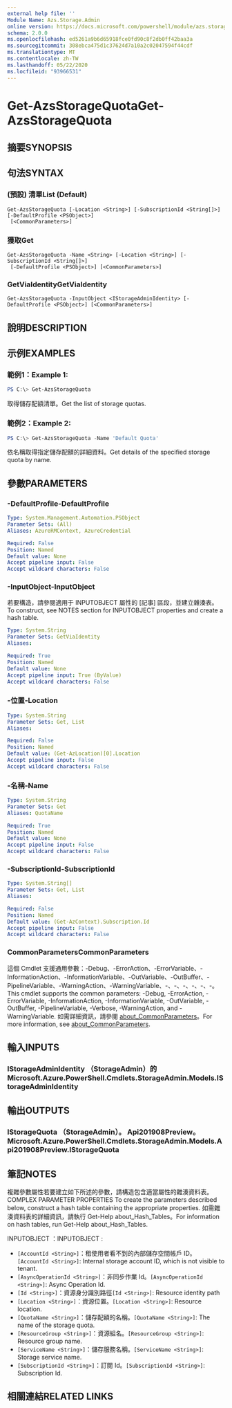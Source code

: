 ```yaml
---
external help file: ''
Module Name: Azs.Storage.Admin
online version: https://docs.microsoft.com/powershell/module/azs.storage.admin/get-azsstoragequota
schema: 2.0.0
ms.openlocfilehash: ed5261a9b6d65918fce0fd90c8f2db0ff42baa3a
ms.sourcegitcommit: 308ebca475d1c37624d7a10a2c02047594f44cdf
ms.translationtype: MT
ms.contentlocale: zh-TW
ms.lasthandoff: 05/22/2020
ms.locfileid: "93966531"
---
```

# <span data-ttu-id="7ee20-101">Get-AzsStorageQuota</span><span class="sxs-lookup"><span data-stu-id="7ee20-101">Get-AzsStorageQuota</span></span>

## <span data-ttu-id="7ee20-102">摘要</span><span class="sxs-lookup"><span data-stu-id="7ee20-102">SYNOPSIS</span></span>


## <span data-ttu-id="7ee20-103">句法</span><span class="sxs-lookup"><span data-stu-id="7ee20-103">SYNTAX</span></span>

### <span data-ttu-id="7ee20-104"> (預設) 清單</span><span class="sxs-lookup"><span data-stu-id="7ee20-104">List (Default)</span></span>
```
Get-AzsStorageQuota [-Location <String>] [-SubscriptionId <String[]>] [-DefaultProfile <PSObject>]
 [<CommonParameters>]
```

### <span data-ttu-id="7ee20-105">獲取</span><span class="sxs-lookup"><span data-stu-id="7ee20-105">Get</span></span>
```
Get-AzsStorageQuota -Name <String> [-Location <String>] [-SubscriptionId <String[]>]
 [-DefaultProfile <PSObject>] [<CommonParameters>]
```

### <span data-ttu-id="7ee20-106">GetViaIdentity</span><span class="sxs-lookup"><span data-stu-id="7ee20-106">GetViaIdentity</span></span>
```
Get-AzsStorageQuota -InputObject <IStorageAdminIdentity> [-DefaultProfile <PSObject>] [<CommonParameters>]
```

## <span data-ttu-id="7ee20-107">說明</span><span class="sxs-lookup"><span data-stu-id="7ee20-107">DESCRIPTION</span></span>


## <span data-ttu-id="7ee20-108">示例</span><span class="sxs-lookup"><span data-stu-id="7ee20-108">EXAMPLES</span></span>

### <span data-ttu-id="7ee20-109">範例1：</span><span class="sxs-lookup"><span data-stu-id="7ee20-109">Example 1:</span></span>
```powershell
PS C:\> Get-AzsStorageQuota
```

<span data-ttu-id="7ee20-110">取得儲存配額清單。</span><span class="sxs-lookup"><span data-stu-id="7ee20-110">Get the list of storage quotas.</span></span>

### <span data-ttu-id="7ee20-111">範例2：</span><span class="sxs-lookup"><span data-stu-id="7ee20-111">Example 2:</span></span>
```powershell
PS C:\> Get-AzsStorageQuota -Name 'Default Quota'
```

<span data-ttu-id="7ee20-112">依名稱取得指定儲存配額的詳細資料。</span><span class="sxs-lookup"><span data-stu-id="7ee20-112">Get details of the specified storage quota by name.</span></span>

## <span data-ttu-id="7ee20-113">參數</span><span class="sxs-lookup"><span data-stu-id="7ee20-113">PARAMETERS</span></span>

### <span data-ttu-id="7ee20-114">-DefaultProfile</span><span class="sxs-lookup"><span data-stu-id="7ee20-114">-DefaultProfile</span></span>


```yaml
Type: System.Management.Automation.PSObject
Parameter Sets: (All)
Aliases: AzureRMContext, AzureCredential

Required: False
Position: Named
Default value: None
Accept pipeline input: False
Accept wildcard characters: False

```

### <span data-ttu-id="7ee20-115">-InputObject</span><span class="sxs-lookup"><span data-stu-id="7ee20-115">-InputObject</span></span>
<span data-ttu-id="7ee20-116">若要構造，請參閱適用于 INPUTOBJECT 屬性的 [記事] 區段，並建立雜湊表。</span><span class="sxs-lookup"><span data-stu-id="7ee20-116">To construct, see NOTES section for INPUTOBJECT properties and create a hash table.</span></span>

```yaml
Type: System.String
Parameter Sets: GetViaIdentity
Aliases:

Required: True
Position: Named
Default value: None
Accept pipeline input: True (ByValue)
Accept wildcard characters: False

```

### <span data-ttu-id="7ee20-117">-位置</span><span class="sxs-lookup"><span data-stu-id="7ee20-117">-Location</span></span>


```yaml
Type: System.String
Parameter Sets: Get, List
Aliases:

Required: False
Position: Named
Default value: (Get-AzLocation)[0].Location
Accept pipeline input: False
Accept wildcard characters: False

```

### <span data-ttu-id="7ee20-118">-名稱</span><span class="sxs-lookup"><span data-stu-id="7ee20-118">-Name</span></span>


```yaml
Type: System.String
Parameter Sets: Get
Aliases: QuotaName

Required: True
Position: Named
Default value: None
Accept pipeline input: False
Accept wildcard characters: False

```

### <span data-ttu-id="7ee20-119">-SubscriptionId</span><span class="sxs-lookup"><span data-stu-id="7ee20-119">-SubscriptionId</span></span>


```yaml
Type: System.String[]
Parameter Sets: Get, List
Aliases:

Required: False
Position: Named
Default value: (Get-AzContext).Subscription.Id
Accept pipeline input: False
Accept wildcard characters: False

```

### <span data-ttu-id="7ee20-120">CommonParameters</span><span class="sxs-lookup"><span data-stu-id="7ee20-120">CommonParameters</span></span>
<span data-ttu-id="7ee20-121">這個 Cmdlet 支援通用參數：-Debug、-ErrorAction、-ErrorVariable、-InformationAction、-InformationVariable、-OutVariable、-OutBuffer、-PipelineVariable、-WarningAction、-WarningVariable、-、-、-、-、-、-。</span><span class="sxs-lookup"><span data-stu-id="7ee20-121">This cmdlet supports the common parameters: -Debug, -ErrorAction, -ErrorVariable, -InformationAction, -InformationVariable, -OutVariable, -OutBuffer, -PipelineVariable, -Verbose, -WarningAction, and -WarningVariable.</span></span> <span data-ttu-id="7ee20-122">如需詳細資訊，請參閱 [about_CommonParameters](http://go.microsoft.com/fwlink/?LinkID=113216)。</span><span class="sxs-lookup"><span data-stu-id="7ee20-122">For more information, see [about_CommonParameters](http://go.microsoft.com/fwlink/?LinkID=113216).</span></span>

## <span data-ttu-id="7ee20-123">輸入</span><span class="sxs-lookup"><span data-stu-id="7ee20-123">INPUTS</span></span>

### <span data-ttu-id="7ee20-124">IStorageAdminIdentity （StorageAdmin）的</span><span class="sxs-lookup"><span data-stu-id="7ee20-124">Microsoft.Azure.PowerShell.Cmdlets.StorageAdmin.Models.IStorageAdminIdentity</span></span>

## <span data-ttu-id="7ee20-125">輸出</span><span class="sxs-lookup"><span data-stu-id="7ee20-125">OUTPUTS</span></span>

### <span data-ttu-id="7ee20-126">IStorageQuota （StorageAdmin）。 Api201908Preview。</span><span class="sxs-lookup"><span data-stu-id="7ee20-126">Microsoft.Azure.PowerShell.Cmdlets.StorageAdmin.Models.Api201908Preview.IStorageQuota</span></span>



## <span data-ttu-id="7ee20-127">筆記</span><span class="sxs-lookup"><span data-stu-id="7ee20-127">NOTES</span></span>

<span data-ttu-id="7ee20-128">複雜參數屬性若要建立如下所述的參數，請構造包含適當屬性的雜湊資料表。</span><span class="sxs-lookup"><span data-stu-id="7ee20-128">COMPLEX PARAMETER PROPERTIES To create the parameters described below, construct a hash table containing the appropriate properties.</span></span> <span data-ttu-id="7ee20-129">如需雜湊資料表的詳細資訊，請執行 Get-Help about_Hash_Tables。</span><span class="sxs-lookup"><span data-stu-id="7ee20-129">For information on hash tables, run Get-Help about_Hash_Tables.</span></span>

<span data-ttu-id="7ee20-130">INPUTOBJECT <IStorageAdminIdentity> ：</span><span class="sxs-lookup"><span data-stu-id="7ee20-130">INPUTOBJECT <IStorageAdminIdentity>:</span></span> 
  - <span data-ttu-id="7ee20-131">`[AccountId <String>]`：租使用者看不到的內部儲存空間帳戶 ID。</span><span class="sxs-lookup"><span data-stu-id="7ee20-131">`[AccountId <String>]`: Internal storage account ID, which is not visible to tenant.</span></span>
  - <span data-ttu-id="7ee20-132">`[AsyncOperationId <String>]`：非同步作業 Id。</span><span class="sxs-lookup"><span data-stu-id="7ee20-132">`[AsyncOperationId <String>]`: Async Operation Id.</span></span>
  - <span data-ttu-id="7ee20-133">`[Id <String>]`：資源身分識別路徑</span><span class="sxs-lookup"><span data-stu-id="7ee20-133">`[Id <String>]`: Resource identity path</span></span>
  - <span data-ttu-id="7ee20-134">`[Location <String>]`：資源位置。</span><span class="sxs-lookup"><span data-stu-id="7ee20-134">`[Location <String>]`: Resource location.</span></span>
  - <span data-ttu-id="7ee20-135">`[QuotaName <String>]`：儲存配額的名稱。</span><span class="sxs-lookup"><span data-stu-id="7ee20-135">`[QuotaName <String>]`: The name of the storage quota.</span></span>
  - <span data-ttu-id="7ee20-136">`[ResourceGroup <String>]`：資源組名。</span><span class="sxs-lookup"><span data-stu-id="7ee20-136">`[ResourceGroup <String>]`: Resource group name.</span></span>
  - <span data-ttu-id="7ee20-137">`[ServiceName <String>]`：儲存服務名稱。</span><span class="sxs-lookup"><span data-stu-id="7ee20-137">`[ServiceName <String>]`: Storage service name.</span></span>
  - <span data-ttu-id="7ee20-138">`[SubscriptionId <String>]`：訂閱 Id。</span><span class="sxs-lookup"><span data-stu-id="7ee20-138">`[SubscriptionId <String>]`: Subscription Id.</span></span>

## <span data-ttu-id="7ee20-139">相關連結</span><span class="sxs-lookup"><span data-stu-id="7ee20-139">RELATED LINKS</span></span>

